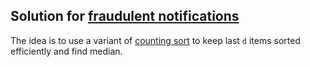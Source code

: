 Solution for [fraudulent notifications](https://www.hackerrank.com/challenges/fraudulent-activity-notifications/problem?h_l=interview&playlist_slugs%5B%5D=interview-preparation-kit&playlist_slugs%5B%5D=sorting)
------------------------------------------------------------------------------------------------------------------------------------------------------------------------------------------------------------------
The idea is to use a variant of [counting sort](https://www.geeksforgeeks.org/counting-sort/)
to keep last `d` items sorted efficiently and find median.